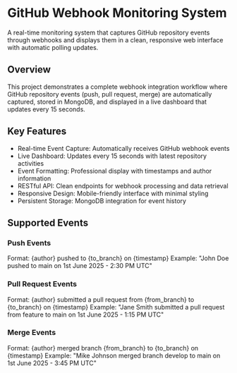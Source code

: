 # GitHub Webhook Monitoring System

A real-time monitoring system that captures GitHub repository events through webhooks and displays them in a clean, responsive web interface with automatic polling updates.

## Overview

This project demonstrates a complete webhook integration workflow where GitHub repository events (push, pull request, merge) are automatically captured, stored in MongoDB, and displayed in a live dashboard that updates every 15 seconds.

## Key Features

- Real-time Event Capture: Automatically receives GitHub webhook events
- Live Dashboard: Updates every 15 seconds with latest repository activities
- Event Formatting: Professional display with timestamps and author information
- RESTful API: Clean endpoints for webhook processing and data retrieval
- Responsive Design: Mobile-friendly interface with minimal styling
- Persistent Storage: MongoDB integration for event history

## Supported Events

### Push Events
Format: {author} pushed to {to_branch} on {timestamp}
Example: "John Doe pushed to main on 1st June 2025 - 2:30 PM UTC"

### Pull Request Events
Format: {author} submitted a pull request from {from_branch} to {to_branch} on {timestamp}
Example: "Jane Smith submitted a pull request from feature to main on 1st June 2025 - 1:15 PM UTC"

### Merge Events
Format: {author} merged branch {from_branch} to {to_branch} on {timestamp}
Example: "Mike Johnson merged branch develop to main on 1st June 2025 - 3:45 PM UTC"

